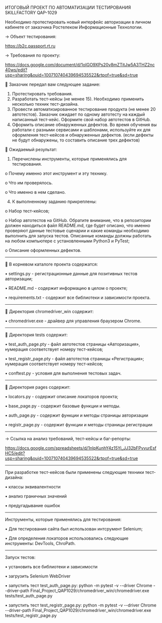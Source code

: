 ИТОГОВЫЙ ПРОЕКТ ПО АВТОМАТИЗАЦИИ ТЕСТИРОВАНИЯ SKILLFACTORY QAP-1029

Необходимо протестировать новый интерфейс авторизации в личном кабинете от заказчика Ростелеком Информационные Технологии.

→ Объект тестирования: 

https://b2c.passport.rt.ru

→ Требования по проекту: 

https://docs.google.com/document/d/1oIGO9XPs20v8mZTitJw5A3THZ2nc40ws/edit?usp=sharing&ouid=100710740439694535522&rtpof=true&sd=true

📑 Заказчик передал вам следующее задание:
1.	Протестировать требования.
2.	Разработать тест-кейсы (не менее 15). Необходимо применить несколько техник тест-дизайна.
3.	Провести автоматизированное тестирование продукта (не менее 20 автотестов). Заказчик ожидает по одному автотесту на каждый написанный тест-кейс. Оформите свой набор автотестов в GitHub.
4.	Оформить описание обнаруженных дефектов. Во время обучения вы работали с разными сервисами и шаблонами, используйте их для оформления тест-кейсов и обнаруженных дефектов. (если дефекты не будут обнаружены, то составить описание трех дефектов)

📑 Ожидаемый результат:
1.	Перечислены инструменты, которые применялись для тестирования.

o	Почему именно этот инструмент и эту технику.

o	Что им проверялось.

o	Что именно в нем сделано.


4.	К выполненному заданию прикреплены:
	
o	Набор тест-кейсов;

o	Набор автотестов на GitHub. Обратите внимание, что в репозитории должен находиться файл README.md, где будет описано, что именно проверяют данные тестовые сценарии и какие команды необходимо выполнить для запуска тестов. Описанные команды должны работать на любом компьютере с установленными Python3 и PyTest;

o	Описание оформленных дефектов.
________________________________________
📑 В корневом каталоге проекта содержатся:

•	settings.py - регистрационные данные для позитивных тестов авторизации;

•	README.md - содержит информацию в целом о проекте;

•	requirements.txt - содержит все библиотеки и зависимости проекта.

________________________________________
📑 Директория chromedriver_win содержит:

•	chromedriver.exe - драйвер для управления браузером Chrome.
________________________________________
📑 Директория tests содержит:

•	test_auth_page.pty - файл автотестов страницы «Авторизация», нумерация соответствует номеру тест-кейсов;

•	test_registr_page.pty - файл автотестов страницы «Регистрация»; нумерация соответствует номеру тест-кейсов;

•	conftest.py - условия для выполнения тестовых задач.
________________________________________
📑 Директория pages содержит:

•	locators.py - содержит описание локаторов проекта;

•	base_page.py - содержит базовые функции и методы.

•	auth_page.py - содержит функции и методы страницы авторизации

•	registr_page.py - содержит функции и методы страницы регистрации
________________________________________
→ Ссылка на анализ требований, тест-кейсы и баг-репорты:

https://docs.google.com/spreadsheets/d/1nIpKunhY4z15Yi_JJ32bFPvvurEsfHC5/edit?usp=sharing&ouid=100710740439694535522&rtpof=true&sd=true
________________________________________
При разработке тест-кейсов были применены следующие техники тест-дизайна:

•	классы эквивалентности

•	анализ граничных значений

•	предугадывание ошибок
________________________________________
Инструменты, которые применялись для тестирования:

•	Для тестирования сайта был использован интсрумент Selenium;

•	Для определения локаторов использовались следующие инструменты: DevTools, ChroPath.
________________________________________
Запуск тестов:

•	установить все библиотеки и зависимости

•	загрузить Selenium WebDriver 

•	запустить тест test_auth_page.py:   python -m pytest -v --driver Chrome --driver-path Final_Project_QAP1029/chromedriver_win/chromedriver.exe tests/test_auth_page.py

•	запустить тест test_registr_page.py:   python -m pytest -v --driver Chrome --driver-path Final_Project_QAP1029/chromedriver_win/chromedriver.exe tests/test_registr_page.py
